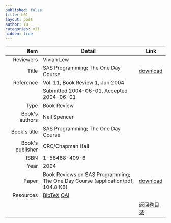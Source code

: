 ```yaml
---
published: false
title: b01
layout: post
author: Yu
categories: v11
hidden: true
---
```


| Item | Detail | Link |
|---:|---|---|
| Reviewers | Vivian Lew| |
| Title |SAS Programming; The One Day Course | [download](http://www.jstatsoft.org/v11/b01/paper) |
| Reference |Vol. 11, Book Review 1, Jun 2004 | |
| | Submitted 2004-06-01, Accepted 2004-06-01| | 
| Type | Book Review| |
| Book's authors | Neil Spencer| |
| Book's title | SAS Programming; The One Day Course| |
| Book's publisher | CRC/Chapman Hall| |
| ISBN | 1-58488-409-6| |
| Year | 2004| |
| Paper | Book Reviews on SAS Programming; The One Day Course  (application/pdf, 104.8 KB)| [download](http://www.jstatsoft.org/v11/b01/paper) |
| Resources | [BibTeX](http://www.jstatsoft.org/v11/b01/bibtex) [OAI](http://www.jstatsoft.org/oai?verb=GetRecord&identifier=oai.jstatsoft/v11/b01&prefix=oai_dc)| |
| |  | [返回卷目录]({{site.baseurl}}/volume/v11.html) |